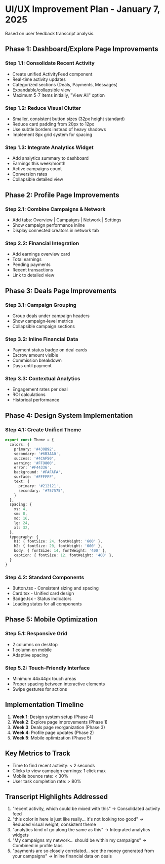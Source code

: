 # UI/UX Improvement Plan - January 7, 2025

Based on user feedback transcript analysis

## Phase 1: Dashboard/Explore Page Improvements

### Step 1.1: Consolidate Recent Activity
- Create unified ActivityFeed component
- Real-time activity updates
- Categorized sections (Deals, Payments, Messages)
- Expandable/collapsible view
- Maximum 5-7 items initially, "View All" option

### Step 1.2: Reduce Visual Clutter
- Smaller, consistent button sizes (32px height standard)
- Reduce card padding from 20px to 12px
- Use subtle borders instead of heavy shadows
- Implement 8px grid system for spacing

### Step 1.3: Integrate Analytics Widget
- Add analytics summary to dashboard
- Earnings this week/month
- Active campaigns count
- Conversion rates
- Collapsible detailed view

## Phase 2: Profile Page Improvements

### Step 2.1: Combine Campaigns & Network
- Add tabs: Overview | Campaigns | Network | Settings
- Show campaign performance inline
- Display connected creators in network tab

### Step 2.2: Financial Integration
- Add earnings overview card
- Total earnings
- Pending payments
- Recent transactions
- Link to detailed view

## Phase 3: Deals Page Improvements

### Step 3.1: Campaign Grouping
- Group deals under campaign headers
- Show campaign-level metrics
- Collapsible campaign sections

### Step 3.2: Inline Financial Data
- Payment status badge on deal cards
- Escrow amount visible
- Commission breakdown
- Days until payment

### Step 3.3: Contextual Analytics
- Engagement rates per deal
- ROI calculations
- Historical performance

## Phase 4: Design System Implementation

### Step 4.1: Create Unified Theme
```typescript
export const Theme = {
  colors: {
    primary: '#430B92',
    secondary: '#6B3AA0',
    success: '#4CAF50',
    warning: '#FF9800',
    error: '#F44336',
    background: '#FAFAFA',
    surface: '#FFFFFF',
    text: {
      primary: '#212121',
      secondary: '#757575',
    }
  },
  spacing: {
    xs: 4,
    sm: 8,
    md: 16,
    lg: 24,
    xl: 32,
  },
  typography: {
    h1: { fontSize: 24, fontWeight: '600' },
    h2: { fontSize: 20, fontWeight: '600' },
    body: { fontSize: 14, fontWeight: '400' },
    caption: { fontSize: 12, fontWeight: '400' },
  }
}
```

### Step 4.2: Standard Components
- Button.tsx - Consistent sizing and spacing
- Card.tsx - Unified card design
- Badge.tsx - Status indicators
- Loading states for all components

## Phase 5: Mobile Optimization

### Step 5.1: Responsive Grid
- 2 columns on desktop
- 1 column on mobile
- Adaptive spacing

### Step 5.2: Touch-Friendly Interface
- Minimum 44x44px touch areas
- Proper spacing between interactive elements
- Swipe gestures for actions

## Implementation Timeline

1. **Week 1**: Design system setup (Phase 4)
2. **Week 2**: Explore page improvements (Phase 1)
3. **Week 3**: Deals page reorganization (Phase 3)
4. **Week 4**: Profile page updates (Phase 2)
5. **Week 5**: Mobile optimization (Phase 5)

## Key Metrics to Track

- Time to find recent activity: < 2 seconds
- Clicks to view campaign earnings: 1 click max
- Mobile bounce rate: < 30%
- User task completion rate: > 80%

## Transcript Highlights Addressed

1. "recent activity, which could be mixed with this" → Consolidated activity feed
2. "this color in here is just like really... it's not looking too good" → Reduced visual weight, consistent theme
3. "analytics kind of go along the same as this" → Integrated analytics widgets
4. "My campaigns my network... should be within my campaigns" → Combined in profile tabs
5. "payments are so closely correlated... see the money generated from your campaigns" → Inline financial data on deals